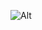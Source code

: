 ![Alt](https://repobeats.axiom.co/api/embed/f019b5138fe0c18c849fb9bea4c061bfddd03b64.svg "Repobeats analytics image")
